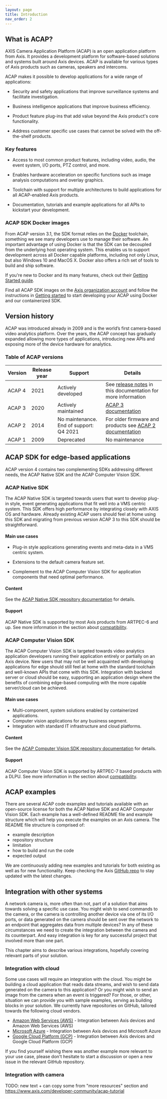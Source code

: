 ```yaml
---
layout: page
title: Introduction
nav_order: 2
---
```

## What is ACAP?

AXIS Camera Application Platform (ACAP) is an open application platform from Axis. It provides a development platform for software-based solutions and systems built around Axis devices. ACAP is available for various types of Axis products such as cameras, speakers and intercoms.

ACAP makes it possible to develop applications for a wide range of applications:

* Security and safety applications that improve surveillance systems and facilitate investigation.

* Business intelligence applications that improve business efficiency.

* Product feature plug-ins that add value beyond the Axis product's core functionality.

* Address customer specific use cases that cannot be solved with the off-the-shelf products.

### Key features

* Access to most common product features, including video, audio, the event system, I/O ports, PTZ control, and more.

* Enables hardware acceleration on specific functions such as image analysis computations and overlay graphics.

* Toolchain with support for multiple architectures to build applications for all ACAP-enabled Axis products.

* Documentation, tutorials and example applications for all APIs to kickstart your development.

### ACAP SDK Docker images

From ACAP version 3.1, the SDK format relies on the [Docker](https://www.docker.com/) toolchain, something we see many developers use to manage their software. An important advantage of using Docker is that the SDK can be decoupled from the underlying host operating system. This enables us to support development across all Docker capable platforms, including not only Linux, but also Windows 10 and MacOS X. Docker also offers a rich set of tools to build and ship software.

If you're new to Docker and its many features, check out their [Getting Started guide](https://www.docker.com/get-started). 

Find all ACAP SDK images on the [Axis organization account]( https://hub.docker.com/orgs/axisecp) and follow the instructions in [Getting started](getting-started) to start developing your ACAP using Docker and our containerized SDK.

## Version history

ACAP was introduced already in 2009 and is the world’s first camera-based video analytics platform. Over the years, the ACAP concept has gradually expanded allowing more types of applications, introducing new APIs and exposing more of the device hardware for analytics.

### Table of ACAP versions

| Version | Release year | Support | Details |
| ------- | ------------ | ------- | ------- |
| ACAP 4 | 2021 | Actively developed | See [release notes](releasenotes) in this documentation for more information |
| ACAP 3 | 2020 | Actively maintained | [ACAP 3 documentation](https://help.axis.com/acap-3-developer-guide) |
| ACAP 2 | 2014 | No maintenance. End of support: Q4 2021 | For older firmware and products see [ACAP 2 documentation](https://www.axis.com/developer-community/acap-sdk-v2) |
| ACAP 1 | 2009 | Deprecated | No maintenance |

## ACAP SDK for edge-based applications

ACAP version 4 contains two complementing SDKs addressing different needs, the ACAP Native SDK and the ACAP Computer Vision SDK.

### ACAP Native SDK

The ACAP Native SDK is targeted towards users that want to develop plug-in style, event generating applications that fit well into a VMS centric system. This SDK offers high performance by integrating closely with AXIS OS and hardware. Already existing ACAP users should feel at home using this SDK and migrating from previous version ACAP 3 to this SDK should be straightforward.

#### Main use cases ####

* Plug-in style applications generating events and meta-data in a VMS centric system.

* Extensions to the default camera feature set.

* Complement to the ACAP Computer Vision SDK for application components that need optimal performance.

#### Content #### 

See the [ACAP Native SDK repository documentation]( https://github.com/AxisCommunications/acap-native-sdk) for details.

#### Support ####

ACAP Native SDK is supported by most Axis products from ARTPEC-6 and up. See more information in the section about [compatibility](devices).

### ACAP Computer Vision SDK

The ACAP Computer Vision SDK is targeted towards video analytics application developers running their application entirely or partially on an Axis device. New users that may not be well acquainted with developing applications for edge should still feel at home with the standard toolchain and well-known APIs that come with this SDK. Integration with backend server or cloud should be easy, supporting an application design where the benefits of combining edge-based computing with the more capable server/cloud can be achieved.

#### Main use cases ####

* Multi-component, system solutions enabled by containerized applications.
* Computer vision applications for any business segment.
* Integration with standard IT infrastructure and cloud platforms.

#### Content ####

See the [ACAP Computer Vision SDK repository documentation]( https://github.com/AxisCommunications/acap-computer-vision-sdk) for details.

#### Support ####

ACAP Computer Vision SDK is supported by ARTPEC-7 based products with a DLPU. See more information in the section about [compatibility](devices).

## ACAP examples

There are several ACAP code examples and tutorials available with an open-source license for both the ACAP Native SDK and ACAP Computer Vision SDK. Each example has a well-defined README file and example structure which will help you execute the examples on an Axis camera. The README file structure is comprised of:

* example description
* repository structure
* limitation
* how to build and run the code
* expected output

We are continuously adding new examples and tutorials for both existing as well as for new functionality. Keep checking the Axis [GitHub repo](https://github.com/AxisCommunications) to stay updated with the latest changes.

## Integration with other systems

A network camera is, more often than not, part of a solution that aims towards solving a specific use case. You might wish to send commands to the camera, or the camera is controlling another device via one of its I/O ports, or data generated on the camera should be sent over the network to an endpoint that aggregates data from multiple devices? In any of these circumstances we need to create the integration between the camera and its counterpart. And easy integration is key for any successful project that involved more than one part.

This chapter aims to describe various integrations, hopefully covering relevant parts of your solution.

### Integration with cloud

Some use cases will require an integration with the cloud. You might be building a cloud application that reads data streams, and wish to send data generated on the camera to this application? Or you might wish to send an image from the camera when an event is triggered? For those, or other, situation we can provide you with sample examples, serving as building blocks in your solution. We currently have repositories on GitHub, tailored towards the following cloud vendors.

- [Amazon Web Services (AWS)](https://github.com/AxisCommunications/acap-integration-examples-aws) - Integration between Axis devices and Amazon Web Services (AWS)
- [Microsoft Azure](https://github.com/AxisCommunications/acap-integration-examples-azure) - Integration between Axis devices and Microsoft Azure
- [Google Cloud Platform (GCP)](https://github.com/AxisCommunications/acap-integration-examples-gcp) - Integration between Axis devices and Google Cloud Platform (GCP)

If you find yourself wishing there was another example more relevant to your use case, please don't hesitate to start a discussion or open a new issue in the relevant GitHub repository.

### Integration with camera

TODO: new text + can copy some from "more resources" section and https://www.axis.com/developer-community/acap-tutorial